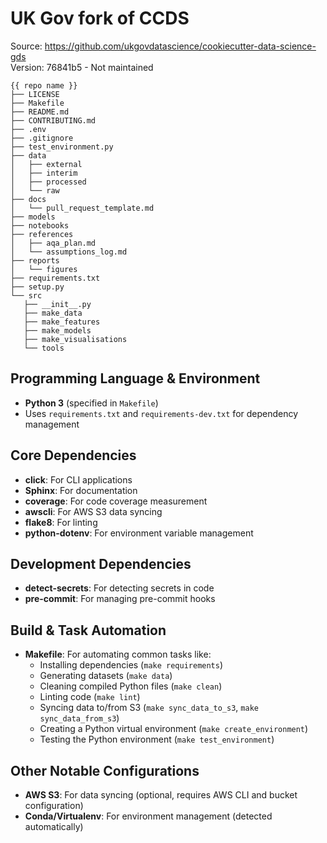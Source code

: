 # UK Gov fork of CCDS
Source: https://github.com/ukgovdatascience/cookiecutter-data-science-gds    
Version: 76841b5 - Not maintained   
```
{{ repo name }}
├── LICENSE
├── Makefile
├── README.md
├── CONTRIBUTING.md
├── .env
├── .gitignore
├── test_environment.py
├── data
│   ├── external
│   ├── interim
│   ├── processed
│   └── raw
├── docs
│   └── pull_request_template.md
├── models
├── notebooks
├── references
│   ├── aqa_plan.md
│   └── assumptions_log.md
├── reports
│   └── figures
├── requirements.txt
├── setup.py
└── src
   ├── __init__.py
   ├── make_data
   ├── make_features
   ├── make_models
   ├── make_visualisations
   └── tools
```

## Programming Language & Environment
- **Python 3** (specified in `Makefile`)
- Uses `requirements.txt` and `requirements-dev.txt` for dependency management

## Core Dependencies
- **click**: For CLI applications
- **Sphinx**: For documentation
- **coverage**: For code coverage measurement
- **awscli**: For AWS S3 data syncing
- **flake8**: For linting
- **python-dotenv**: For environment variable management

## Development Dependencies
- **detect-secrets**: For detecting secrets in code
- **pre-commit**: For managing pre-commit hooks

## Build & Task Automation
- **Makefile**: For automating common tasks like:
  - Installing dependencies (`make requirements`)
  - Generating datasets (`make data`)
  - Cleaning compiled Python files (`make clean`)
  - Linting code (`make lint`)
  - Syncing data to/from S3 (`make sync_data_to_s3`, `make sync_data_from_s3`)
  - Creating a Python virtual environment (`make create_environment`)
  - Testing the Python environment (`make test_environment`)

## Other Notable Configurations
- **AWS S3**: For data syncing (optional, requires AWS CLI and bucket configuration)
- **Conda/Virtualenv**: For environment management (detected automatically)
